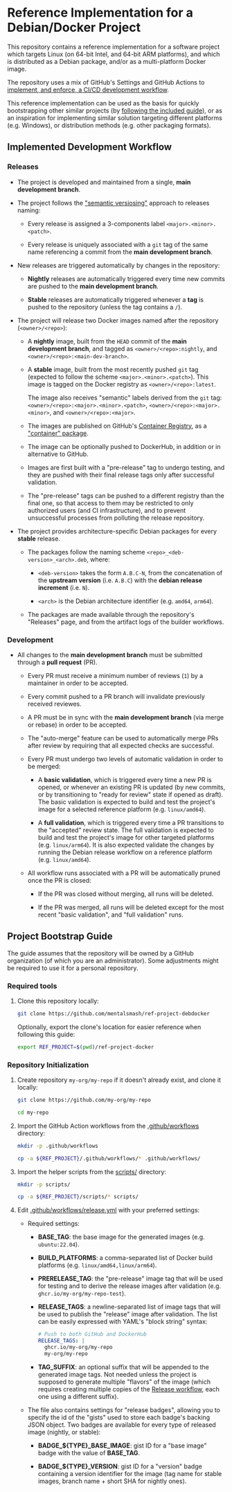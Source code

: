 # Reference Implementation for a Debian/Docker Project

This repository contains a reference implementation for a software project
which targets Linux (on 64-bit Intel, and 64-bit ARM platforms), and which
is distributed as a Debian package, and/or as a multi-platform Docker image.

The repository uses a mix of GitHub's Settings and GitHub Actions to
[implement, and enforce, a CI/CD development workflow](#implemented-development-workflow).

This reference implementation can be used as the basis for quickly bootstrapping
other similar projects (by [following the included guide](#project-bootstrap-guide)),
or as an inspiration for implementing similar solution targeting different
platforms (e.g. Windows), or distribution methods (e.g. other packaging formats).

## Implemented Development Workflow

### Releases

- The project is developed and maintained from a single, **main development branch**.

- The project follows the ["semantic versiosing"](https://semver.org/) approach to releases naming:

  - Every release is assigned a 3-components label `<major>.<minor>.<patch>`.

  - Every release is uniquely associated with a `git` tag of the same name referencing a
    commit from the **main development branch**.

- New releases are triggered automatically by changes in the repository:

  - **Nightly** releases are automatically triggered every time new commits are pushed
    to the **main development branch**.

  - **Stable** releases are automatically triggered whenever a **tag** is pushed
    to the repository (unless the tag contains a `/`).

- The project will release two Docker images named after the repository (`<owner>/<repo>`):

  - A **nightly** image, built from the `HEAD` commit of the **main development branch**, and
    tagged as `<owner>/<repo>:nightly`, and `<owner>/<repo>:<main-dev-branch>`.

  - A **stable** image, built from the most recently pushed `git` tag (expected to follow
    the scheme `<major>.<minor>.<patch>`). This image is tagged on the Docker registry as
    `<owner>/<repo>:latest`.

    The image also receives "semantic" labels derived from the `git` tag:
    `<owner>/<repo>:<major>.<minor>.<patch>`, `<owner>/<repo>:<major>.<minor>`,
    and `<owner>/<repo>:<major>`.

  - The images are published on GitHub's [Container Registry](https://docs.github.com/en/packages/working-with-a-github-packages-registry/working-with-the-container-registry),
    as a ["container" package](https://github.com/features/packages).

  - The image can be optionally pushed to DockerHub, in addition or in alternative to GitHub.

  - Images are first built with a "pre-release" tag to undergo testing, and they are pushed
    with their final release tags only after successful validation.

  - The "pre-release" tags can be pushed to a different registry than the final one,
    so that access to them may be restricted to only authorized users (and CI infrastructure),
    and to prevent unsuccessful processes from polluting the release repository.

- The project provides architecture-specific Debian packages for every **stable** release.

  - The packages follow the naming scheme `<repo>_<deb-version>_<arch>.deb`, where:

    - `<deb-version>` takes the form `A.B.C-N`, from the concatenation of the **upstream version**
      (i.e. `A.B.C`) with the **debian release increment** (i.e. `N`).

    - `<arch>` is the Debian architecture identifier (e.g. `amd64`, `arm64`).
  
  - The packages are made available through the repository's "Releases" page, and from the artifact
    logs of the builder workflows.

### Development

- All changes to the **main development branch** must be submitted through a **pull request** (PR).

  - Every PR must receive a minimum number of reviews (`1`) by a maintainer in order to be accepted.

  - Every commit pushed to a PR branch will invalidate previously received reviewes.

  - A PR must be in sync with the **main development branch** (via merge or rebase) in order to be
    accepted.

  - The "auto-merge" feature can be used to automatically merge PRs after review by requiring that
    all expected checks are successful.

  - Every PR must undergo two levels of automatic validation in order to be merged:
  
    - A **basic validation**, which is triggered every time a new PR is opened, or whenever an
      existing PR is updated (by new commits, or by transitioning to "ready for review" state
      if opened as draft). The basic validation is expected to build and test the project's image
      for a selected reference platform (e.g. `linux/amd64`).
  
    - A **full validation**, which is triggered every time a PR transitions to the "accepted"
      review state. The full validation is expected to build and test the project's image for other
      targeted platforms (e.g. `linux/arm64`). It is also expected validate the changes by running
      the Debian release workflow on a reference platform (e.g. `linux/amd64`).

  - All workflow runs associated with a PR will be automatically pruned once the PR is closed:

    - If the PR was closed without merging, all runs will be deleted.

    - If the PR was merged, all runs will be deleted except for the most recent "basic validation",
      and "full validation" runs.

## Project Bootstrap Guide

The guide assumes that the repository will be owned by a GitHub organization
(of which you are an administrator). Some adjustments might be required to
use it for a personal repository.

### Required tools

1. Clone this repository locally:

   ```sh
   git clone https://github.com/mentalsmash/ref-project-debdocker
   ```

   Optionally, export the clone's location for easier reference when
   following this guide:

   ```sh
   export REF_PROJECT=$(pwd)/ref-project-docker
   ```

### Repository Initialization

1. Create repository `my-org/my-repo` if it doesn't already exist, and clone it locally:

   ```sh
   git clone https://github.com/my-org/my-repo

   cd my-repo
   ```

2. Import the GitHub Action workflows from the [.github/workflows](.github/workflows/) directory:

   ```sh
   mkdir -p .github/workflows

   cp -a ${REF_PROJECT}/.github/workflows/* .github/workflows/
   ```

3. Import the helper scripts from the [scripts/](scripts/) directory:

   ```sh
   mkdir -p scripts/

   cp -a ${REF_PROJECT}/scripts/* scripts/
   ```

4. Edit [.github/workflows/release.yml](.github/workflows/release.yml) with your preferred settings:

   - Required settings:

     - **BASE_TAG**: the base image for the generated images (e.g. `ubuntu:22.04`).

     - **BUILD_PLATFORMS**: a comma-separated list of Docker build platforms (e.g. `linux/amd64,linux/arm64`).

     - **PRERELEASE_TAG**: the "pre-release" image tag that will be used for testing and to derive
       the release images after validation (e.g. `ghcr.io/my-org/my-repo-test`).

     - **RELEASE_TAGS**: a newline-separated list of image tags that will be used to publish the
       "release" image after validation. The list can be easily expressed with YAML's "block string" syntax:

       ```yml
       # Push to both GitHub and DockerHub
       RELEASE_TAGS: |
         ghcr.io/my-org/my-repo
         my-org/my-repo
       ```

     - **TAG_SUFFIX**: an optional suffix that will be appended to the
        generated image tags. Not needed unless the project is supposed to generate multiple
        "flavors" of the image (which requires creating multiple copies of the
        [Release workflow](.github/workflows/release.yml), each one using a different suffix).

   - The file also contains settings for "release badges", allowing you to specify the
     id of the "gists" used to store each badge's backing JSON object. Two badges are
     available for every type of released image (nightly, or stable):

     - **BADGE_${TYPE}_BASE_IMAGE**: gist ID for a "base image" badge with the value of
       **BASE_TAG**.

     - **BADGE_${TYPE}_VERSION**: gist ID for a "version" badge containing a version 
       identifier for the image (tag name for stable images, branch name + short SHA
       for nightly ones).
